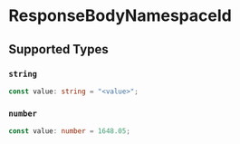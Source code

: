 # ResponseBodyNamespaceId


## Supported Types

### `string`

```typescript
const value: string = "<value>";
```

### `number`

```typescript
const value: number = 1648.05;
```


